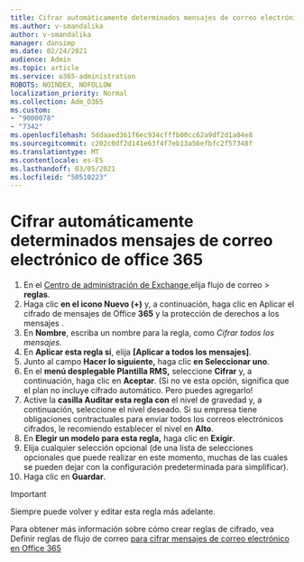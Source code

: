 ```yaml
---
title: Cifrar automáticamente determinados mensajes de correo electrónico de office 365
ms.author: v-smandalika
author: v-smandalika
manager: dansimp
ms.date: 02/24/2021
audience: Admin
ms.topic: article
ms.service: o365-administration
ROBOTS: NOINDEX, NOFOLLOW
localization_priority: Normal
ms.collection: Adm_O365
ms.custom:
- "9000078"
- "7342"
ms.openlocfilehash: 5ddaaed361f6ec934cfffb00cc62a9df2d1a04e8
ms.sourcegitcommit: c202c0df2d141e63f4f7eb13a56efbfc2f57348f
ms.translationtype: MT
ms.contentlocale: es-ES
ms.lasthandoff: 03/05/2021
ms.locfileid: "50510223"
---
```

# <a name="automatically-encrypt-certain-email-messages-from-office-365"></a>Cifrar automáticamente determinados mensajes de correo electrónico de office 365

1. En el [Centro de administración de Exchange,](https://outlook.office365.com/ecp/)elija flujo de correo > **reglas**. 
2. Haga clic **en el icono Nuevo (+)** y, a continuación, haga clic en Aplicar el cifrado de mensajes de Office **365** y la protección de derechos a los mensajes .
3. En **Nombre**, escriba un nombre para la regla, como *Cifrar todos los mensajes*.
4. En **Aplicar esta regla si**, elija **[Aplicar a todos los mensajes]**. 
5. Junto al campo **Hacer lo siguiente,** haga clic **en Seleccionar uno**. 
6. En el **menú desplegable Plantilla RMS,** seleccione **Cifrar** y, a continuación, haga clic en **Aceptar**. (Si no ve esta opción, significa que el plan no incluye cifrado automático. Pero puedes agregarlo!
7. Active la **casilla Auditar esta regla con** el nivel de gravedad y, a continuación, seleccione el nivel deseado. Si su empresa tiene obligaciones contractuales para enviar todos los correos electrónicos cifrados, le recomiendo establecer el nivel en **Alto**.
8. En **Elegir un modelo para esta regla,** haga clic en **Exigir**. 
9. Elija cualquier selección opcional (de una lista de selecciones opcionales que puede realizar en este momento, muchas de las cuales se pueden dejar con la configuración predeterminada para simplificar).
10. Haga clic en **Guardar**.

> [!IMPORTANT]
> Siempre puede volver y editar esta regla más adelante.

Para obtener más información sobre cómo crear reglas de cifrado, vea Definir reglas de flujo de correo [para cifrar mensajes de correo electrónico en Office 365](https://docs.microsoft.com/microsoft-365/compliance/define-mail-flow-rules-to-encrypt-email)

